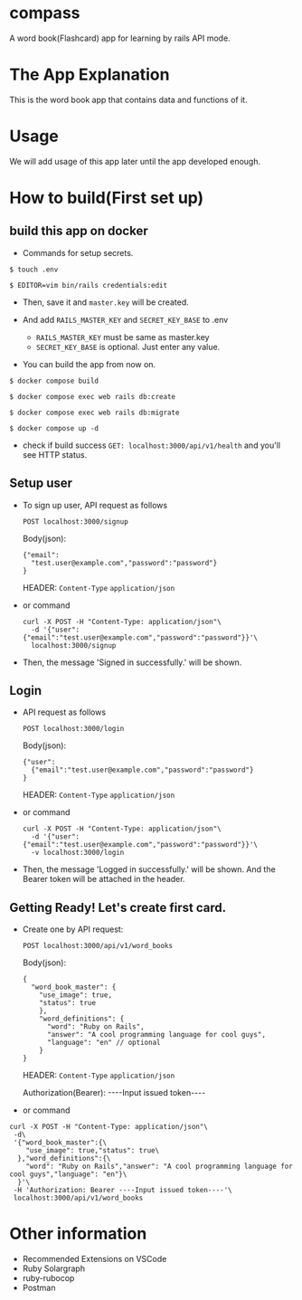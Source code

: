 # compass

A word book(Flashcard) app for learning by rails API mode.

# The App Explanation

This is the word book app that contains data and functions of it.

# Usage

We will add usage of this app later until the app developed enough.

# How to build(First set up)

## build this app on docker

- Commands for setup secrets.

```
$ touch .env

$ EDITOR=vim bin/rails credentials:edit
```

- Then, save it and `master.key` will be created.
- And add `RAILS_MASTER_KEY` and `SECRET_KEY_BASE` to .env

  - `RAILS_MASTER_KEY` must be same as master.key
  - `SECRET_KEY_BASE` is optional. Just enter any value.

- You can build the app from now on.

```
$ docker compose build

$ docker compose exec web rails db:create

$ docker compose exec web rails db:migrate

$ docker compose up -d
```

- check if build success
  `GET: localhost:3000/api/v1/health` and you'll see HTTP status.

## Setup user

- To sign up user, API request as follows

  `POST localhost:3000/signup`

  Body(json):
  ```
  {"email":
    "test.user@example.com","password":"password"}
  }
  ```

  HEADER: `Content-Type` `application/json`

- or command

  ```
  curl -X POST -H "Content-Type: application/json"\
    -d '{"user":{"email":"test.user@example.com","password":"password"}}'\
    localhost:3000/signup
  ```

- Then, the message 'Signed in successfully.' will be shown.

## Login

- API request as follows

  `POST localhost:3000/login`

  Body(json):
  ```
  {"user":
    {"email":"test.user@example.com","password":"password"}
  }
  ```

  HEADER: `Content-Type` `application/json`

- or command

  ```
  curl -X POST -H "Content-Type: application/json"\
    -d '{"user":{"email":"test.user@example.com","password":"password"}}'\
    -v localhost:3000/login
  ```

- Then, the message 'Logged in successfully.' will be shown. And the Bearer token will be attached in the header.

## Getting Ready! Let's create first card.

- Create one by API request:

  `POST localhost:3000/api/v1/word_books`

  Body(json):
  ```
  {
    "word_book_master": {
      "use_image": true,
      "status": true
      },
      "word_definitions": {
        "word": "Ruby on Rails",
        "answer": "A cool programming language for cool guys",
        "language": "en" // optional
      }
  }
  ```

  HEADER: `Content-Type` `application/json`
  
  Authorization(Bearer): ----Input issued token----

- or command

```
curl -X POST -H "Content-Type: application/json"\
 -d\
 '{"word_book_master":{\
    "use_image": true,"status": true\
  },"word_definitions":{\
    "word": "Ruby on Rails","answer": "A cool programming language for cool guys","language": "en"}\
  }'\
 -H 'Authorization: Bearer ----Input issued token----'\
 localhost:3000/api/v1/word_books
```

# Other information

- Recommended Extensions on VSCode
- Ruby Solargraph
- ruby-rubocop
- Postman
